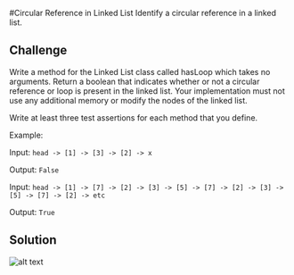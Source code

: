 #Circular Reference in Linked List
Identify a circular reference in a linked list.

## Challenge
Write a method for the Linked List class called hasLoop which takes no arguments. Return a boolean that indicates whether or not a circular reference or loop is present in the linked list. Your implementation must not use any additional memory or modify the nodes of the linked list.

Write at least three test assertions for each method that you define.

Example:

Input: ```head -> [1] -> [3] -> [2] -> x```

Output: ```False```

Input: ```head -> [1] -> [7] -> [2] -> [3] -> [5] -> [7] -> [2] -> [3] -> [5] -> [7] -> [2] -> etc```

Output: ```True```

## Solution
![alt text](assets/ll_detect_loop.jpg "ll_detect_loop")
